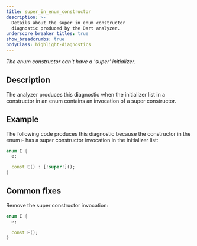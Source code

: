 ```yaml
---
title: super_in_enum_constructor
description: >-
  Details about the super_in_enum_constructor
  diagnostic produced by the Dart analyzer.
underscore_breaker_titles: true
show_breadcrumbs: true
bodyClass: highlight-diagnostics
---
```


_The enum constructor can't have a 'super' initializer._

## Description

The analyzer produces this diagnostic when the initializer list in a
constructor in an enum contains an invocation of a super constructor.

## Example

The following code produces this diagnostic because the constructor in
the enum `E` has a super constructor invocation in the initializer list:

```dart
enum E {
  e;

  const E() : [!super!]();
}
```

## Common fixes

Remove the super constructor invocation:

```dart
enum E {
  e;

  const E();
}
```

